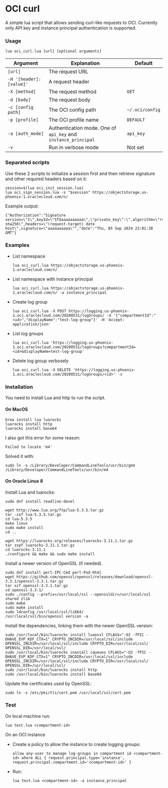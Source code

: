 # OCI curl

A simple lua script that allows sending curl-like requests to OCI. Currently only API key and instance principal authentication is supported.

### Usage

```shell
lua oci_curl.lua [url] [optional arguments]
```

| Argument           | Explanation | Default |
|--------------------| --- | -- |
| `[url]`            | The request URL | |
| `-H '[header]: [value]'` | A request header | |
| `-X [method]` | The request method | `GET` |
| `-d [body]` | The request body | |
| `-c [config path]` | The OCI config path | `~/.oci/config` |
| `-p [profile]` | The OCI profile name | `DEFAULT` |
| `-a [auth_mode]` | Authentication mode. One of `api_key` and `instance_principal` | `api_key` |
| `-v` | Run in verbose mode | Not set |

### Separated scripts

Use these 2 scripts to initialize a session first and then retrieve signature and other required headers based on it:
```shell
session=$(lua oci_init_session.lua)
lua oci_sign_session.lua -s "$session" https://objectstorage.us-phoenix-1.oraclecloud.com/n/
```
Example output:
```shell
{"Authorization":"Signature version=\"1\",keyId=\"ST$aaaaaaaaaa\",\"private_key\":\",algorithm=\"rsa-sha256\",headers=\"(request-target) date host\",signature=\"aaaaaaaaaa\"","date":"Thu, 05 Sep 2024 23:01:38 GMT"}
```

### Examples

* List namespace
  ```shell
  lua oci_curl.lua https://objectstorage.us-phoenix-1.oraclecloud.com/n/
  ```
* List namespace with instance principal
  ```shell
  lua oci_curl.lua https://objectstorage.us-phoenix-1.oraclecloud.com/n/ -a instance_principal
  ```
* Create log group
  ```shell
  lua oci_curl.lua -X POST https://logging.us-phoenix-1.oci.oraclecloud.com/20200531/logGroups/ -d '{"compartmentId":"<id>","displayName":"test-log-group"}' -H 'Accept: application/json'
  ```
* List log groups
  ```shell
  lua oci_curl.lua 'https://logging.us-phoenix-1.oci.oraclecloud.com/20200531/logGroups?compartmentId=<id>&displayName=test-log-group'
  ```
* Delete log group verbosely
  ```shell
  lua oci_curl.lua -X DELETE 'https://logging.us-phoenix-1.oci.oraclecloud.com/20200531/logGroups/<id>' -v
  ```

### Installation

You need to install Lua and http to run the script.

#### On MacOS

```shell
brew install lua luarocks
luarocks install http
luarocks install base64
```

I also got this error for some reason: 
```shell
Failed to locate 'm4'
```
Solved it with: 
```
sudo ln -s /Library/Developer/CommandLineTools/usr/bin/gm4 /Library/Developer/CommandLineTools/usr/bin/m4
```

#### On Oracle Linux 8

Install Lua and luarocks:
```shell
sudo dnf install readline-devel

wget http://www.lua.org/ftp/lua-5.3.5.tar.gz
tar -zxf lua-5.3.5.tar.gz
cd lua-5.3.5
make linux
sudo make install
cd ..

wget https://luarocks.org/releases/luarocks-3.11.1.tar.gz
tar zxpf luarocks-3.11.1.tar.gz
cd luarocks-3.11.1
./configure && make && sudo make install
```

Install a newer version of OpenSSL (if needed).
```shell
sudo dnf install perl-IPC-Cmd perl-Pod-Html
wget https://github.com/openssl/openssl/releases/download/openssl-3.3.1/openssl-3.3.1.tar.gz
tar xzf openssl-3.3.1.tar.gz
cd openssl-3.3.1/
sudo ./config --prefix=/usr/local/ssl --openssldir=/usr/local/ssl shared zlib
sudo make
sudo make install
sudo ldconfig /usr/local/ssl/lib64/
/usr/local/ssl/bin/openssl version -a
```

Install the dependencies, linking them with the newer OpenSSL version:
```shell
sudo /usr/local/bin/luarocks install luaossl CFLAGS="-O2 -fPIC -DHAVE_EVP_KDF_CTX=1" CRYPTO_INCDIR=/usr/local/ssl/include OPENSSL_INCDIR=/usr/local/ssl/include CRYPTO_DIR=/usr/local/ssl/ OPENSSL_DIR=/usr/local/ssl/ 
sudo /usr/local/bin/luarocks inastall cqueues CFLAGS="-O2 -fPIC -DHAVE_EVP_KDF_CTX=1" CRYPTO_INCDIR=/usr/local/ssl/include OPENSSL_INCDIR=/usr/local/ssl/include CRYPTO_DIR=/usr/local/ssl/ OPENSSL_DIR=/usr/local/ssl/ 
sudo /usr/local/bin/luarocks install http 
sudo /usr/local/bin/luarocks install base64
```

Update the certificates used by OpenSSL:
```shell
sudo ln -s /etc/pki/tls/cert.pem /usr/local/ssl/cert.pem
```

### Test

On local machine run:
```shell
lua test.lua <compartment-id>
```

On an OCI instance
* Create a policy to allow the instance to create logging groups:
  ```shell
  allow any-user to manage log-groups in compartment id <compartment-id> where ALL { request.principal.type='instance', request.principal.compartment.id='<compartment-id>' }
  ```
* Run:
  ```shell
  lua test.lua <compartment-id> -a instance_principal
  ```